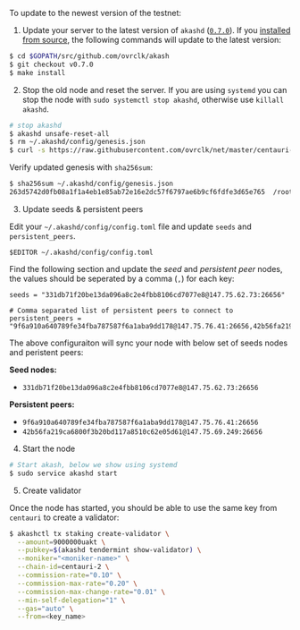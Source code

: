 To update to the newest version of the testnet:

1. Update your server to the latest version of `akashd` ([`0.7.0`](https://github.com/ovrclk/akash/releases/tag/v0.7.0)). If you [installed from source](../guides/install.md#others-from-source), the following commands will update to the latest version:

```bash
$ cd $GOPATH/src/github.com/ovrclk/akash
$ git checkout v0.7.0
$ make install
```

2. Stop the old node and reset the server. If you are using `systemd` you can stop the node with `sudo systemctl stop akashd`, otherwise use `killall akashd`.

```bash
# stop akashd
$ akashd unsafe-reset-all
$ rm ~/.akashd/config/genesis.json
$ curl -s https://raw.githubusercontent.com/ovrclk/net/master/centauri-2/genesis.json > ~/.akashd/config/genesis.json
```

Verify updated genesis with `sha256sum`:
```bash
$ sha256sum ~/.akashd/config/genesis.json
263d5742d0fb08a1f1a4eb1e85ab72e16e2dc57f6797ae6b9cf6fdfe3d65e765  /root/.akashd/config/genesis.json
```

3. Update seeds & persistent peers

Edit your `~/.akashd/config/config.toml` file and update `seeds` and `persistent_peers`.

```
$EDITOR ~/.akashd/config/config.toml
```

Find the following section and update the _seed_ and _persistent peer_ nodes, the values should be seperated by a comma (`,`) for each key:

```
seeds = "331db71f20be13da096a8c2e4fbb8106cd7077e8@147.75.62.73:26656"
```
```
# Comma separated list of persistent peers to connect to
persistent_peers = "9f6a910a640789fe34fba787587f6a1aba9dd178@147.75.76.41:26656,42b56fa219ca6800f3b20bd117a8510c62e05d61@147.75.69.249:26656"
```

The above configuraiton will sync your node with below set of seeds nodes and peristent peers:

**Seed nodes:**
- `331db71f20be13da096a8c2e4fbb8106cd7077e8@147.75.62.73:26656`

**Persistent peers:**
- `9f6a910a640789fe34fba787587f6a1aba9dd178@147.75.76.41:26656`
- `42b56fa219ca6800f3b20bd117a8510c62e05d61@147.75.69.249:26656`

4. Start the node

```bash
# Start akash, below we show using systemd
$ sudo service akashd start
```

5. Create validator

Once the node has started, you should be able to use the same key from `centauri` to create a validator:

```bash
$ akashctl tx staking create-validator \
  --amount=9000000uakt \
  --pubkey=$(akashd tendermint show-validator) \
  --moniker="<moniker-name>" \
  --chain-id=centauri-2 \
  --commission-rate="0.10" \
  --commission-max-rate="0.20" \
  --commission-max-change-rate="0.01" \
  --min-self-delegation="1" \
  --gas="auto" \
  --from=<key_name>
```
